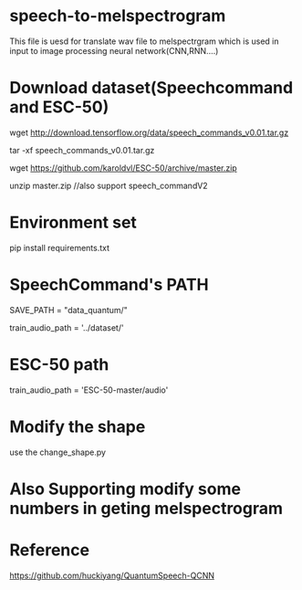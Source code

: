 # speech-to-melspectrogram
This file is uesd for translate wav file to melspectrgram which is used in input to image processing neural network(CNN,RNN....)
# Download dataset(Speechcommand and ESC-50)
wget http://download.tensorflow.org/data/speech_commands_v0.01.tar.gz

tar -xf speech_commands_v0.01.tar.gz

wget https://github.com/karoldvl/ESC-50/archive/master.zip

unzip master.zip
//also support speech_commandV2
# Environment set
pip install requirements.txt
# SpeechCommand's PATH
SAVE_PATH = "data_quantum/" 

train_audio_path = '../dataset/'
# ESC-50 path
train_audio_path = 'ESC-50-master/audio'

# Modify the shape
use the change_shape.py

# Also Supporting modify some numbers in geting melspectrogram

# Reference
https://github.com/huckiyang/QuantumSpeech-QCNN

